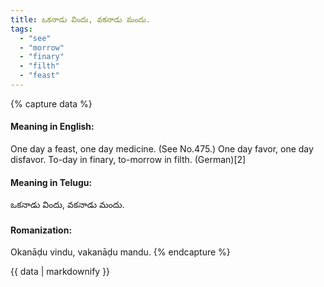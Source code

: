 ```yaml
---
title: ఒకనాడు విందు, వకనాడు మందు.
tags:
  - "see"
  - "morrow"
  - "finary"
  - "filth"
  - "feast"
---
```


{% capture data %}
#### Meaning in English:
One day a feast, one day medicine.
(See No.475.)
One day favor, one day disfavor.
To-day in finary, to-morrow in filth. (German)[2]

#### Meaning in Telugu:
ఒకనాడు విందు, వకనాడు మందు.

#### Romanization:
Okanāḍu vindu, vakanāḍu mandu.
{% endcapture %}

{{ data | markdownify }}

